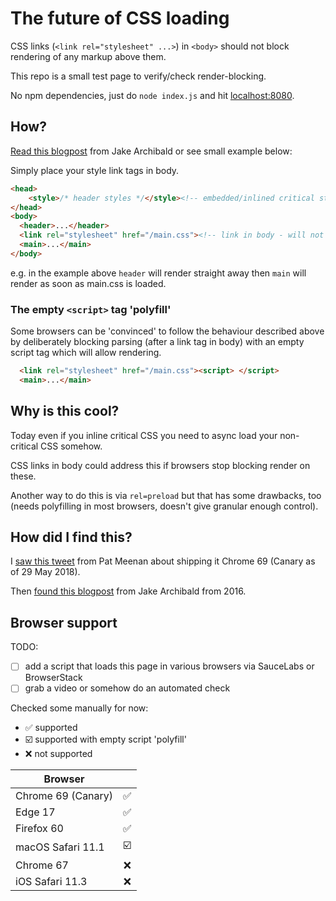 # The future of CSS loading

CSS links (`<link rel="stylesheet" ...>`) in `<body>` should not block rendering of any markup above them.

This repo is a small test page to verify/check render-blocking.

No npm dependencies, just do `node index.js` and hit [localhost:8080](http://localhost:8080/).


## How?

[Read this blogpost](https://jakearchibald.com/2016/link-in-body/) from Jake Archibald or see small example below:

Simply place your style link tags in body.

```html
<head>
    <style>/* header styles */</style><!-- embedded/inlined critical styles - will not block rendering -->
</head>
<body>
  <header>...</header>
  <link rel="stylesheet" href="/main.css"><!-- link in body - will not block rendering for anything above-->
  <main>...</main>
</body>
```

e.g. in the example above `header` will render straight away then `main` will render as soon as main.css is loaded.

### The empty `<script>` tag 'polyfill'

Some browsers can be 'convinced' to follow the behaviour described above by deliberately blocking parsing (after a link tag in body) with an empty script tag which will allow rendering.

```html
  <link rel="stylesheet" href="/main.css"><script> </script>
  <main>...</main>
```

## Why is this cool?

Today even if you inline critical CSS you need to async load your non-critical CSS somehow.

CSS links in body could address this if browsers stop blocking render on these.

Another way to do this is via `rel=preload` but that has some drawbacks, too (needs polyfilling in most browsers, doesn't give granular enough control).

## How did I find this?

I [saw this tweet](https://mobile.twitter.com/patmeenan/status/1001527245163368448) from Pat Meenan about shipping it Chrome 69 (Canary as of 29 May 2018).

Then [found this blogpost](https://jakearchibald.com/2016/link-in-body/) from Jake Archibald from 2016.

## Browser support

TODO:

* [ ] add a script that loads this page in various browsers via SauceLabs or BrowserStack
* [ ] grab a video or somehow do an automated check

Checked some manually for now:

* ✅ supported
* ☑️ supported with empty script 'polyfill'
* ❌ not supported

| Browser              |    |
|----------------------|:--:|
| Chrome 69 (Canary)   | ✅ |
| Edge 17              | ✅ |
| Firefox 60           | ✅ |
| macOS Safari 11.1    | ☑️ |
| Chrome 67            | ❌ |
| iOS Safari 11.3      | ❌ |
